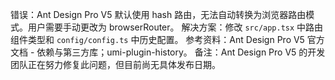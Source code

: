 错误：Ant Design Pro V5 默认使用 hash 路由，无法自动转换为浏览器路由模式。用户需要手动更改为 browserRouter。
解决方案：修改 `src/app.tsx` 中路由组件类型和 `config/config.ts` 中历史配置。
参考资料：Ant Design Pro V5 官方文档 - 依赖与第三方库；umi-plugin-history。
备注：Ant Design Pro V5 的开发团队正在努力修复此问题，但目前尚无具体发布日期。
